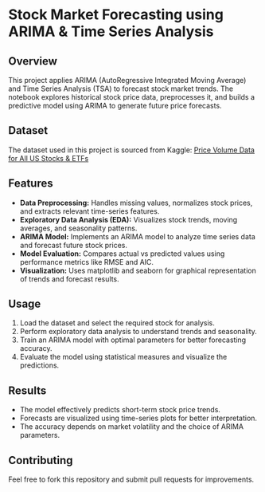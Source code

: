 # Stock Market Forecasting using ARIMA & Time Series Analysis

## Overview
This project applies ARIMA (AutoRegressive Integrated Moving Average) and Time Series Analysis (TSA) to forecast stock market trends. The notebook explores historical stock price data, preprocesses it, and builds a predictive model using ARIMA to generate future price forecasts.

## Dataset
The dataset used in this project is sourced from Kaggle:
[Price Volume Data for All US Stocks & ETFs](https://www.kaggle.com/datasets/borismarjanovic/price-volume-data-for-all-us-stocks-etfs)

## Features
- **Data Preprocessing:** Handles missing values, normalizes stock prices, and extracts relevant time-series features.
- **Exploratory Data Analysis (EDA):** Visualizes stock trends, moving averages, and seasonality patterns.
- **ARIMA Model:** Implements an ARIMA model to analyze time series data and forecast future stock prices.
- **Model Evaluation:** Compares actual vs predicted values using performance metrics like RMSE and AIC.
- **Visualization:** Uses matplotlib and seaborn for graphical representation of trends and forecast results.

## Usage
1. Load the dataset and select the required stock for analysis.
2. Perform exploratory data analysis to understand trends and seasonality.
3. Train an ARIMA model with optimal parameters for better forecasting accuracy.
4. Evaluate the model using statistical measures and visualize the predictions.

## Results
- The model effectively predicts short-term stock price trends.
- Forecasts are visualized using time-series plots for better interpretation.
- The accuracy depends on market volatility and the choice of ARIMA parameters.

## Contributing
Feel free to fork this repository and submit pull requests for improvements.


